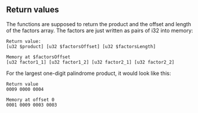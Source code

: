 ## Return values

The functions are supposed to return the product and the offset and length of the factors array. The factors are just written as pairs of i32 into memory:


```
Return value:
[u32 $product] [u32 $factorsOffset] [u32 $factorsLength]

Memory at $factorsOffset
[u32 factor1_1] [u32 factor1_2] [u32 factor2_1] [u32 factor2_2]
```

For the largest one-digit palindrome product, it would look like this:

```
Return value
0009 0000 0004

Memory at offset 0
0001 0009 0003 0003
```
